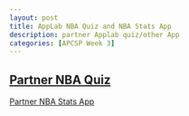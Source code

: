 ```yaml
---
layout: post
title: AppLab NBA Quiz and NBA Stats App
description: partner Applab quiz/other App
categories: [APCSP Week 3]
---
```

[Partner NBA Quiz](https://studio.code.org/projects/applab/3HbqpYWyyQX2RKDlyZBrHajr5EnYgQOfTm_yYsuK9KE)
------
[Partner NBA Stats App](https://studio.code.org/projects/applab/7Y0lavSM7yF-Z4RzlsEZN891GlUtX6bAHHuHWMWoUWw)